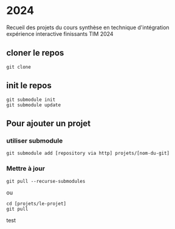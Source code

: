 # 2024

Recueil des projets du cours synthèse en technique d'intégration expérience interactive finissants TIM 2024

## cloner le repos

```
git clone 
```

## init le repos

```
git submodule init
git submodule update
```

## Pour ajouter un projet 

### utiliser submodule 

```
git submodule add [repository via http] projets/[nom-du-git]
```

### Mettre à jour 

```
git pull --recurse-submodules
```
ou 
```
cd [projets/le-projet]
git pull
```

test



<!-- 
### utiliser subtree?

```
git subtree add --prefix  projets/66B-modele_de_projet git@github.com:tim-montmorency/66B-modele_de_projet.git main --squash
```

## pour mettre a jour un projet
```
subtree pull --prefix  projets/66B-modele_de_projet git@github.com:tim-montmorency/66B-modele_de_projet.git main  --squash
``` -->
